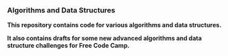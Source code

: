 ### Algorithms and Data Structures ###

**This repository contains code for various algorithms and data structures.**

**It also contains drafts for some new advanced algorithms and data structure challenges for Free Code Camp.**